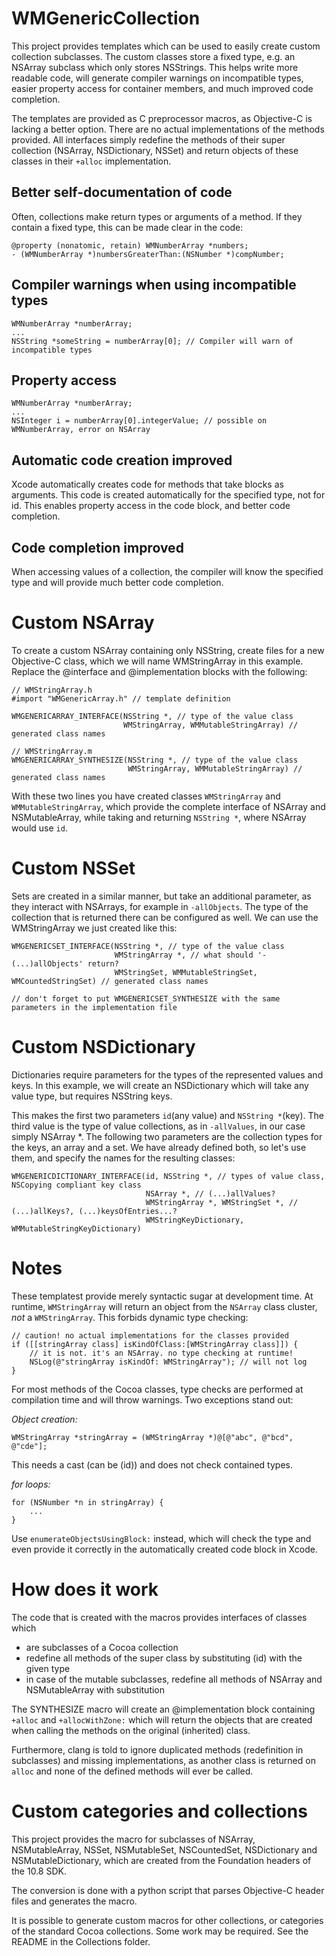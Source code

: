 WMGenericCollection
===================

This project provides templates which can be used to easily create custom collection subclasses. The custom classes store a fixed type, e.g. an NSArray subclass which only stores NSStrings. This helps write more readable code, will generate compiler warnings on incompatible types, easier property access for container members, and much improved code completion.

The templates are provided as C preprocessor macros, as Objective-C is lacking a better option. There are no actual implementations of the methods provided. All interfaces simply redefine the methods of their super collection (NSArray, NSDictionary, NSSet) and return objects of these classes in their `+alloc` implementation.

Better self-documentation of code
---------------------------------

Often, collections make return types or arguments of a method. If they contain a fixed type, this can be made clear in the code:

    @property (nonatomic, retain) WMNumberArray *numbers;
    - (WMNumberArray *)numbersGreaterThan:(NSNumber *)compNumber;

Compiler warnings when using incompatible types
-----------------------------------------------

    WMNumberArray *numberArray;
    ...
    NSString *someString = numberArray[0]; // Compiler will warn of incompatible types
  
Property access
---------------

    WMNumberArray *numberArray;
    ...
    NSInteger i = numberArray[0].integerValue; // possible on WMNumberArray, error on NSArray

Automatic code creation improved
--------------------------------

Xcode automatically creates code for methods that take blocks as arguments. This code is created automatically for the specified type, not for id. This enables property access in the code block, and better code completion.

Code completion improved
------------------------

When accessing values of a collection, the compiler will know the specified type and will provide much better code completion.


Custom NSArray
==============

To create a custom NSArray containing only NSString, create files for a new Objective-C class, which we will name WMStringArray in this example. Replace the @interface and @implementation blocks with the following:

    // WMStringArray.h
    #import "WMGenericArray.h" // template definition
  
    WMGENERICARRAY_INTERFACE(NSString *, // type of the value class
                             WMStringArray, WMMutableStringArray) // generated class names

    // WMStringArray.m
    WMGENERICARRAY_SYNTHESIZE(NSString *, // type of the value class
                              WMStringArray, WMMutableStringArray) // generated class names

With these two lines you have created classes `WMStringArray` and `WMMutableStringArray`, which provide the complete interface of NSArray and NSMutableArray, while taking and returning `NSString *`, where NSArray would use `id`.

Custom NSSet
============

Sets are created in a similar manner, but take an additional parameter, as they interact with NSArrays, for example in `-allObjects`. The type of the collection that is returned there can be configured as well. We can use the WMStringArray we just created like this:

    WMGENERICSET_INTERFACE(NSString *, // type of the value class
                           WMStringArray *, // what should '- (...)allObjects' return?
                           WMStringSet, WMMutableStringSet, WMCountedStringSet) // generated class names

    // don't forget to put WMGENERICSET_SYNTHESIZE with the same parameters in the implementation file

Custom NSDictionary
===================

Dictionaries require parameters for the types of the represented values and keys. In this example, we will create an NSDictionary which will take any value type, but requires NSString keys.

This makes the first two parameters `id`(any value) and `NSString *`(key). The third value is the type of value collections, as in `-allValues`, in our case simply NSArray *. The following two parameters are the collection types for the keys, an array and a set. We have already defined both, so let's use them, and specify the names for the resulting classes:

    WMGENERICDICTIONARY_INTERFACE(id, NSString *, // types of value class, NSCopying compliant key class
                                  NSArray *, // (...)allValues?
                                  WMStringArray *, WMStringSet *, // (...)allKeys?, (...)keysOfEntries...?
                                  WMStringKeyDictionary, WMMutableStringKeyDictionary)

Notes
=====

These templatest provide merely syntactic sugar at development time. At runtime, `WMStringArray` will return an object from the `NSArray` class cluster, *not* a `WMStringArray`. This forbids dynamic type checking:

    // caution! no actual implementations for the classes provided
    if ([[stringArray class] isKindOfClass:[WMStringArray class]]) {
        // it is not. it's an NSArray. no type checking at runtime!
        NSLog(@"stringArray isKindOf: WMStringArray"); // will not log
    }

For most methods of the Cocoa classes, type checks are performed at compilation time and will throw warnings. Two exceptions stand out:

*Object creation:*

    WMStringArray *stringArray = (WMStringArray *)@[@"abc", @"bcd", @"cde"];

This needs a cast (can be (id)) and does not check contained types.

*for loops:*

    for (NSNumber *n in stringArray) {
        ...
    }

Use `enumerateObjectsUsingBlock:` instead, which will check the type and even provide it correctly in the automatically created code block in Xcode.

How does it work
================

The code that is created with the macros provides interfaces of classes which
* are subclasses of a Cocoa collection
* redefine all methods of the super class by substituting (id) with the given type
* in case of the mutable subclasses, redefine all methods of NSArray and NSMutableArray with substitution

The SYNTHESIZE macro will create an @implementation block containing `+alloc` and `+allocWithZone:` which will return the objects that are created when calling the methods on the original (inherited) class.

Furthermore, clang is told to ignore duplicated methods (redefinition in subclasses) and missing implementations, as another class is returned on `alloc` and none of the defined methods will ever be called.

Custom categories and collections
=================================

This project provides the macro for subclasses of NSArray, NSMutableArray, NSSet, NSMutableSet, NSCountedSet, NSDictionary and NSMutableDictionary, which are created from the Foundation headers of the 10.8 SDK.

The conversion is done with a python script that parses Objective-C header files and generates the macro.

It is possible to generate custom macros for other collections, or categories of the standard Cocoa collections. Some work may be required. See the README in the Collections folder.
